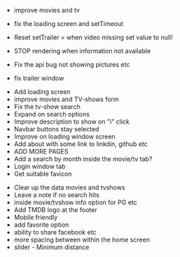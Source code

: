 <!--? MUST ?-->

- improve movies and tv
- fix the loading screen and setTimeout

- Reset setTrailer = when video missing set value to null!
- STOP rendering when information not available
- Fix the api bug not showing pictures etc
- fix trailer window

<!--? Should ?-->

- Add loading screen
- improve movies and TV-shows form
- Fix the tv-show search
- Expand on search options
- Improve description to show on "i" click
- Navbar buttons stay selected
- Improve on loading window screen
- Add about with some link to linkdin, github etc
- ADD MORE PAGES
- Add a search by month inside the movie/tv tab?
- Login window tab
- Get suitable favicon

<!--? At some point... ?-->

- Clear up the data movies and tvshows
- Leave a note if no search hits
- inside movie/tvshow info option for PG etc
- Add TMDB logo at the footer
- Mobile friendly
- add favorite option
- ability to share facebook etc
- more spacing between within the home screen
- slider - Minimum distance
